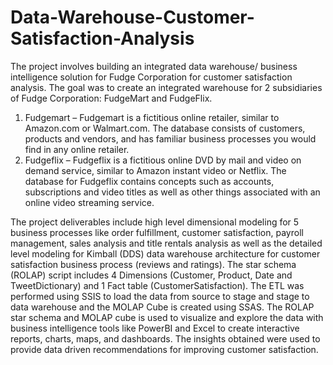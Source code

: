 # Data-Warehouse-Customer-Satisfaction-Analysis

The project involves building an integrated data warehouse/ business intelligence solution for Fudge Corporation for customer satisfaction analysis. The goal was to create an integrated warehouse for 2 subsidiaries of Fudge Corporation: FudgeMart and FudgeFlix. 

1. Fudgemart – Fudgemart is a fictitious online retailer, similar to Amazon.com or Walmart.com. The database consists of customers, products and vendors, and has familiar business processes you would find in any online retailer.
2. Fudgeflix – Fudgeflix is a fictitious online DVD by mail and video on demand service, similar to Amazon instant video or Netflix. The database for Fudgeflix contains concepts such as accounts, subscriptions and video titles as well as other things associated with an online video streaming service. 

The project deliverables include high level dimensional modeling for 5 business processes like order fulfillment, customer satisfaction, payroll management, sales analysis and title rentals analysis as well as the detailed level modeling for Kimball (DDS) data warehouse architecture for customer satisfaction business process (reviews and ratings). The star schema (ROLAP) script includes 4 Dimensions (Customer, Product, Date and TweetDictionary) and 1 Fact table (CustomerSatisfaction). The ETL was performed using SSIS to load the data from source to stage and stage to data warehouse and the MOLAP Cube is created using SSAS. The ROLAP star schema and MOLAP cube is used to visualize and explore the data with business intelligence tools like PowerBI and Excel to create interactive reports,
charts, maps, and dashboards. The insights obtained were used to provide data driven recommendations for improving customer satisfaction.
